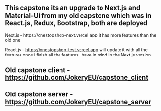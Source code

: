 ## This capstone its an upgrade to Next.js and Material-Ui from my old capstone which was in React.js, Redux, Bootstrap, both are deployed

Next.js - https://onestopshop-next.vercel.app it has more features than the old one

React.js - https://onestopshop-test.vercel.app will update it with all the features once i finish all the features i have in mind in the Next.js version

## Old capstone client - https://github.com/JokeryEU/capstone_client

## Old capstone server - https://github.com/JokeryEU/capstone_server
